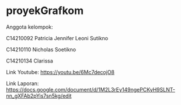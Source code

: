﻿# proyekGrafkom


Anggota kelompok:

C14210092 Patricia Jennifer Leoni Sutikno

C14210110 Nicholas Soetikno

C14210134 Clarissa


Link Youtube: https://youtu.be/6Mc7decojO8


Link Laporan: https://docs.google.com/document/d/1M2L3rEy149ngePCKyH9SLNT-nn_gXFAb2pYis7sn5kg/edit

